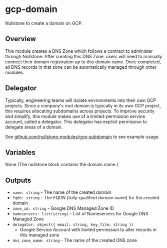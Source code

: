 # gcp-domain

Nullstone to create a domain on GCP.

## Overview

This module creates a DNS Zone which follows a contract to administer through Nullstone.
After creating this DNS Zone, users will need to manually connect their domain registration up to this domain name.
Once completed, all DNS records in that zone can be automatically managed through other modules.

## Delegator

Typically, engineering teams will isolate environments into their own GCP projects.
Since a company's root domain is typically in its own GCP project, this requires allocating subdomains across projects.
To improve security and simplify, this module makes use of a limited-permission service account, called a delegator.
This delegator has explicit permission to delegate areas of a domain.

See [github.com/nullstone-modules/gcp-subdomain](github.com/nullstone-modules/gcp-subdomain) to see example usage.


## Variables

None (The nullstone block contains the domain name.)

## Outputs

- `name: string` - The name of the created domain
- `fqdn: string` - The FQDN (fully-qualified domain name) for the created domain
- `zone_id: string` - Google DNS Managed Zone ID
- `nameservers: list(string)` - List of Nameservers for Google DNS Managed Zone
- `delegator: object({ email: string, key_file: string })`
  - Google Service Account with limited permission to alter records in this managed zone
- `dns_zone_name: string` - The name of the created DNS zone
